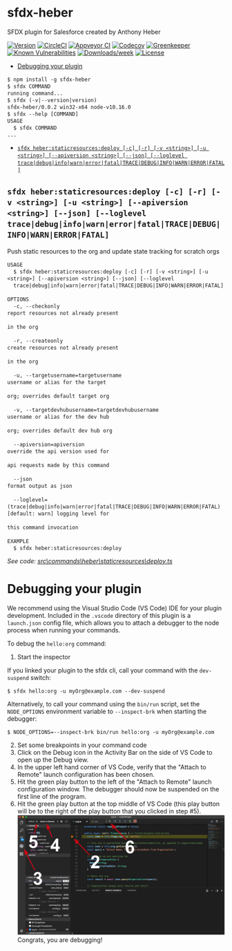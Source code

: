 sfdx-heber
==========

SFDX plugin for Salesforce created by Anthony Heber

[![Version](https://img.shields.io/npm/v/sfdx-heber.svg)](https://npmjs.org/package/sfdx-heber)
[![CircleCI](https://circleci.com/gh/aheber/sfdx-heber/tree/master.svg?style=shield)](https://circleci.com/gh/aheber/sfdx-heber/tree/master)
[![Appveyor CI](https://ci.appveyor.com/api/projects/status/github/aheber/sfdx-heber?branch=master&svg=true)](https://ci.appveyor.com/project/heroku/sfdx-heber/branch/master)
[![Codecov](https://codecov.io/gh/aheber/sfdx-heber/branch/master/graph/badge.svg)](https://codecov.io/gh/aheber/sfdx-heber)
[![Greenkeeper](https://badges.greenkeeper.io/aheber/sfdx-heber.svg)](https://greenkeeper.io/)
[![Known Vulnerabilities](https://snyk.io/test/github/aheber/sfdx-heber/badge.svg)](https://snyk.io/test/github/aheber/sfdx-heber)
[![Downloads/week](https://img.shields.io/npm/dw/sfdx-heber.svg)](https://npmjs.org/package/sfdx-heber)
[![License](https://img.shields.io/npm/l/sfdx-heber.svg)](https://github.com/aheber/sfdx-heber/blob/master/package.json)

<!-- toc -->
* [Debugging your plugin](#debugging-your-plugin)
<!-- tocstop -->
<!-- install -->
<!-- usage -->
```sh-session
$ npm install -g sfdx-heber
$ sfdx COMMAND
running command...
$ sfdx (-v|--version|version)
sfdx-heber/0.0.2 win32-x64 node-v10.16.0
$ sfdx --help [COMMAND]
USAGE
  $ sfdx COMMAND
...
```
<!-- usagestop -->
<!-- commands -->
* [`sfdx heber:staticresources:deploy [-c] [-r] [-v <string>] [-u <string>] [--apiversion <string>] [--json] [--loglevel trace|debug|info|warn|error|fatal|TRACE|DEBUG|INFO|WARN|ERROR|FATAL]`](#sfdx-heberstaticresourcesdeploy--c--r--v-string--u-string---apiversion-string---json---loglevel-tracedebuginfowarnerrorfataltracedebuginfowarnerrorfatal)

## `sfdx heber:staticresources:deploy [-c] [-r] [-v <string>] [-u <string>] [--apiversion <string>] [--json] [--loglevel trace|debug|info|warn|error|fatal|TRACE|DEBUG|INFO|WARN|ERROR|FATAL]`

Push static resources to the org and update state tracking for scratch orgs

```
USAGE
  $ sfdx heber:staticresources:deploy [-c] [-r] [-v <string>] [-u <string>] [--apiversion <string>] [--json] [--loglevel 
  trace|debug|info|warn|error|fatal|TRACE|DEBUG|INFO|WARN|ERROR|FATAL]

OPTIONS
  -c, --checkonly                                                                   report resources not already present
                                                                                    in the org

  -r, --createonly                                                                  create resources not already present
                                                                                    in the org

  -u, --targetusername=targetusername                                               username or alias for the target
                                                                                    org; overrides default target org

  -v, --targetdevhubusername=targetdevhubusername                                   username or alias for the dev hub
                                                                                    org; overrides default dev hub org

  --apiversion=apiversion                                                           override the api version used for
                                                                                    api requests made by this command

  --json                                                                            format output as json

  --loglevel=(trace|debug|info|warn|error|fatal|TRACE|DEBUG|INFO|WARN|ERROR|FATAL)  [default: warn] logging level for
                                                                                    this command invocation

EXAMPLE
  $ sfdx heber:staticresources:deploy
```

_See code: [src\commands\heber\staticresources\deploy.ts](https://github.com/aheber/sfdx-heber/blob/v0.0.2/src\commands\heber\staticresources\deploy.ts)_
<!-- commandsstop -->
<!-- debugging-your-plugin -->
# Debugging your plugin
We recommend using the Visual Studio Code (VS Code) IDE for your plugin development. Included in the `.vscode` directory of this plugin is a `launch.json` config file, which allows you to attach a debugger to the node process when running your commands.

To debug the `hello:org` command: 
1. Start the inspector
  
If you linked your plugin to the sfdx cli, call your command with the `dev-suspend` switch: 
```sh-session
$ sfdx hello:org -u myOrg@example.com --dev-suspend
```
  
Alternatively, to call your command using the `bin/run` script, set the `NODE_OPTIONS` environment variable to `--inspect-brk` when starting the debugger:
```sh-session
$ NODE_OPTIONS=--inspect-brk bin/run hello:org -u myOrg@example.com
```

2. Set some breakpoints in your command code
3. Click on the Debug icon in the Activity Bar on the side of VS Code to open up the Debug view.
4. In the upper left hand corner of VS Code, verify that the "Attach to Remote" launch configuration has been chosen.
5. Hit the green play button to the left of the "Attach to Remote" launch configuration window. The debugger should now be suspended on the first line of the program. 
6. Hit the green play button at the top middle of VS Code (this play button will be to the right of the play button that you clicked in step #5).
<br><img src=".images/vscodeScreenshot.png" width="480" height="278"><br>
Congrats, you are debugging!
